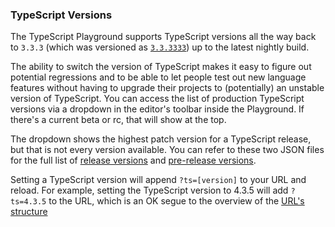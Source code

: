 ### TypeScript Versions

The TypeScript Playground supports TypeScript versions all the way back to `3.3.3` (which was versioned as [`3.3.3333`](https://github.com/Microsoft/TypeScript/issues/30032)) up to the latest nightly build.

The ability to switch the version of TypeScript makes it easy to figure out potential regressions and to be able to let people test out new language features without having to upgrade their projects to (potentially) an unstable version of TypeScript. You can access the list of production TypeScript versions via a dropdown in the editor's toolbar inside the Playground. If there's a current beta or rc, that will show at the top.

The dropdown shows the highest patch version for a TypeScript release, but that is not every version available. You can refer to these two JSON files for the full list of [release versions](https://typescript.azureedge.net/indexes/releases.json) and [pre-release versions](https://typescript.azureedge.net/indexes/pre-releases.json).

Setting a TypeScript version will append `?ts=[version]` to your URL and reload. For example, setting the TypeScript version to 4.3.5 will add `?ts=4.3.5` to the URL, which is an OK segue to the overview of the [URL's structure](...?)

